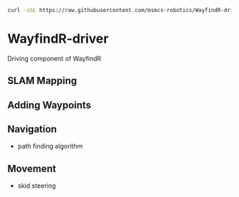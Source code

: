 ```bash
curl -sSL https://raw.githubusercontent.com/msmcs-robotics/WayfindR-driver/refs/heads/main/setup.sh | bash
```

# WayfindR-driver
Driving component of WayfindR

## SLAM Mapping

## Adding Waypoints

## Navigation

- path finding algorithm

## Movement

- skid steering